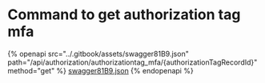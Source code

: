 # Command to get authorization tag mfa

{% openapi src="../.gitbook/assets/swagger81B9.json" path="/api/authorization/authorizationtag_mfa/{authorizationTagRecordId}" method="get" %}
[swagger81B9.json](../.gitbook/assets/swagger81B9.json)
{% endopenapi %}

